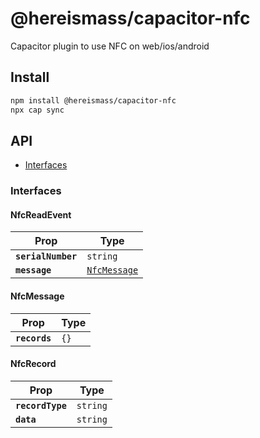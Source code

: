 # @hereismass/capacitor-nfc

Capacitor plugin to use NFC on web/ios/android

## Install

```bash
npm install @hereismass/capacitor-nfc
npx cap sync
```

## API

<docgen-index>

* [Interfaces](#interfaces)

</docgen-index>

<docgen-api>
<!--Update the source file JSDoc comments and rerun docgen to update the docs below-->

### Interfaces


#### NfcReadEvent

| Prop               | Type                                              |
| ------------------ | ------------------------------------------------- |
| **`serialNumber`** | <code>string</code>                               |
| **`message`**      | <code><a href="#nfcmessage">NfcMessage</a></code> |


#### NfcMessage

| Prop          | Type            |
| ------------- | --------------- |
| **`records`** | <code>{}</code> |


#### NfcRecord

| Prop             | Type                |
| ---------------- | ------------------- |
| **`recordType`** | <code>string</code> |
| **`data`**       | <code>string</code> |

</docgen-api>
